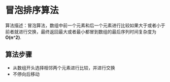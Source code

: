 # 冒泡排序算法
算法描述：冒泡算法，数组中前一个元素和后一个元素进行比较如果大于或者小于
前者就进行交换，最终返回最大或者最小都冒到数组的最后序列时间复杂度为
 **O(n^2)**.
## 算法步骤
* 从数组开头选择相邻两个元素进行比较，并进行交换
* 不停向后移动